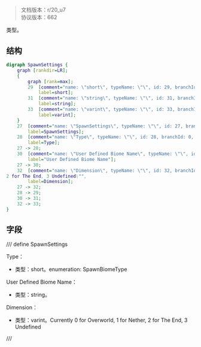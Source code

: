 # <!-- md:samp SpawnSettings -->

> 文档版本：r/20_u7<br/>协议版本：662

<!-- md:samp SpawnSettings -->类型。

## 结构

```dot
digraph SpawnSettings {
	graph [rankdir=LR];
	{
		graph [rank=max];
		29	[comment="name: \"short\", typeName: \"\", id: 29, branchId: 0, recurseId: -1, attributes: 512, notes: \"\"",
			label=short];
		31	[comment="name: \"string\", typeName: \"\", id: 31, branchId: 0, recurseId: -1, attributes: 512, notes: \"\"",
			label=string];
		33	[comment="name: \"varint\", typeName: \"\", id: 33, branchId: 0, recurseId: -1, attributes: 512, notes: \"\"",
			label=varint];
	}
	27	[comment="name: \"SpawnSettings\", typeName: \"\", id: 27, branchId: 0, recurseId: -1, attributes: 0, notes: \"\"",
		label=SpawnSettings];
	28	[comment="name: \"Type\", typeName: \"\", id: 28, branchId: 0, recurseId: -1, attributes: 0, notes: \"enumeration: SpawnBiomeType\"",
		label=Type];
	27 -> 28;
	30	[comment="name: \"User Defined Biome Name\", typeName: \"\", id: 30, branchId: 0, recurseId: -1, attributes: 0, notes: \"\"",
		label="User Defined Biome Name"];
	27 -> 30;
	32	[comment="name: \"Dimension\", typeName: \"\", id: 32, branchId: 0, recurseId: -1, attributes: 0, notes: \"Currently 0 for Overworld, 1 for Nether, \
2 for The End, 3 Undefined\"",
		label=Dimension];
	27 -> 32;
	28 -> 29;
	30 -> 31;
	32 -> 33;
}

```

## 字段

/// define
SpawnSettings

Type：<!-- md:samp short -->

- 类型：short。enumeration: SpawnBiomeType

User Defined Biome Name：<!-- md:samp string -->

- 类型：string。

Dimension：<!-- md:samp varint -->

- 类型：varint。Currently 0 for Overworld, 1 for Nether, 2 for The End, 3 Undefined


///
